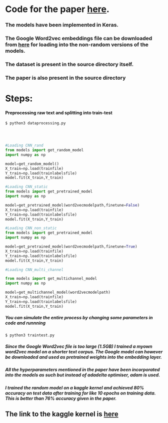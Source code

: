 # Code for the paper [here](http://www.gitxiv.com/posts/4KgE7qCM8ZmPHiju4/convolutional-neural-networks-for-sentence-classification).

### The models have been implemented in Keras.

### The Google Word2vec embeddings file can be downloaded from [here](https://code.google.com/archive/p/word2vec/) for loading into the non-random versions of the models.


### The dataset is present in the source directory itself.

### The paper is also present in the source directory


# Steps:


#### Preprocessing raw text and splitting into train-test

```bash
$ python3 dataprocessing.py
```

```python



#Loading CNN_rand
from models import get_random_model
import numpy as np

model=get_random_model()
X_train=np.load(trainfile)
Y_train=np.load(trainlabelsfile)
model.fit(X_train,Y_train)

#Loading CNN_static
from models import get_pretrained_model
import numpy as np

model=get_pretrained_model(word2vecmodelpath,finetune=False)
X_train=np.load(trainfile)
Y_train=np.load(trainlabelsfile)
model.fit(X_train,Y_train)

#Loading CNN_non_static
from models import get_pretrained_model
import numpy as np

model=get_pretrained_model(word2vecmodelpath,finetune=True)
X_train=np.load(trainfile)
Y_train=np.load(trainlabelsfile)
model.fit(X_train,Y_train)

#Loading CNN_multi_channel

from models import get_multichannel_model
import numpy as np

model=get_multichannel_model(word2vecmodelpath)
X_train=np.load(trainfile)
Y_train=np.load(trainlabelsfile)
model.fit(X_train,Y_train)
```
##### You can simulate the entire process by changing some parameters in code and runnning
```bash
$ python3 traintest.py
```
##### Since the Google Word2vec file is too large (1.5GB) I trained a myown word2vec model on a shorter text corpus. The Google model can however be downloaded and used as pretrained weights into the embedding layer.


#####  All the hyperparameters mentioned in the paper have been incorporated into the models as such but instead of adadelta optimiser, adam is used. 

##### I trained the random model on a kaggle kernel and achieved 80% accuracy on test data after training for like 10 epochs on training data. This is better than 76% accuracy given in the paper.

## The link to the kaggle kernel is [here](https://www.kaggle.com/harshtiku/convnets-for-sentence-classification)


